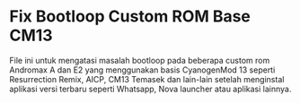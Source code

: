 # Fix Bootloop Custom ROM Base CM13
File ini untuk mengatasi masalah bootloop pada beberapa custom rom Andromax A dan E2 yang menggunakan basis CyanogenMod 13 seperti Resurrection Remix, AICP, CM13 Temasek dan lain-lain setelah menginstal aplikasi versi terbaru seperti Whatsapp, Nova launcher atau aplikasi lainnya.
